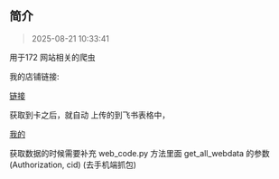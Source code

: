 ## 简介

> 2025-08-21 10:33:41

用于172 网站相关的爬虫

我的店铺链接:

[链接](https://h5.lot-ml.com/ProductEn/Index/ad6c8ab0079c1140)

获取到卡之后，就自动 上传的到飞书表格中，

[我的](https://mcne840229gb.feishu.cn/base/CrxTb4kzgazMEasEoM0cAcGvnff?table=tbluyRlwgdGVrYI1&view=vewwQrTbYI)

获取数据的时候需要补充 web_code.py 方法里面 get_all_webdata 的参数 (Authorization, cid) (去手机端抓包)


